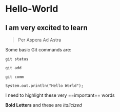 # Hello-World

## I am very excited to **learn**

>Per Aspera Ad Astra

Some basic Git commands are:

```
git status

git add 

git comm

```

`System.out.println("Hello World");`

I need to highlight these very ==important== words

**Bold Letters** and these are *italicized*
